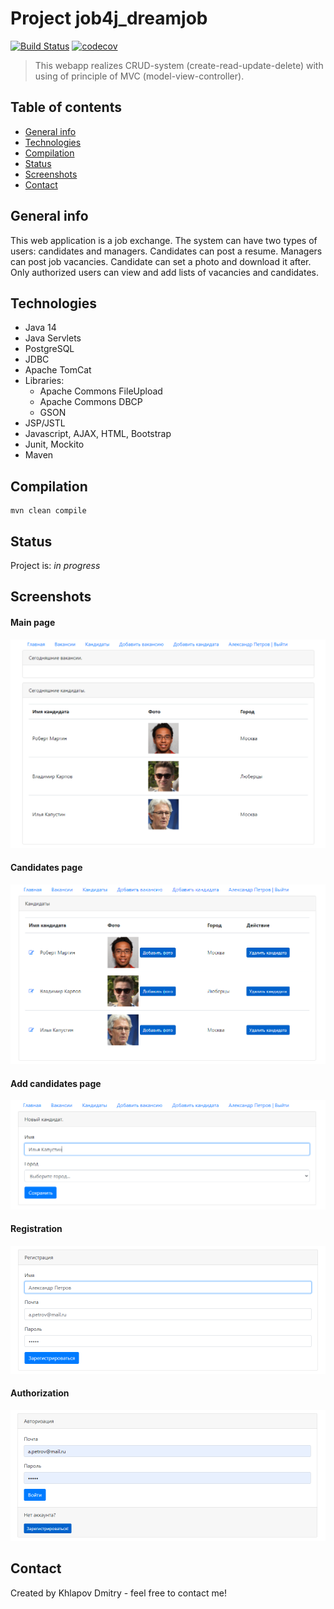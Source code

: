 # Project job4j_dreamjob
[![Build Status](https://app.travis-ci.com/EDGE775/job4j_dreamjob.svg?branch=master)](https://app.travis-ci.com/EDGE775/job4j_dreamjob)
[![codecov](https://codecov.io/gh/EDGE775/job4j_dreamjob/branch/master/graph/badge.svg?token=YFW8CRSGCW)](https://codecov.io/gh/EDGE775/job4j_dreamjob)
> This webapp realizes CRUD-system (create-read-update-delete) with using of principle of MVC (model-view-controller).

## Table of contents
* [General info](#general-info)
* [Technologies](#technologies)
* [Compilation](#compilation)
* [Status](#status)
* [Screenshots](#screenshots)
* [Contact](#contact)

## General info
This web application is a job exchange. 
The system can have two types of users: candidates and managers. 
Candidates can post a resume. Managers can post job vacancies.
Candidate can set a photo and download it after.
Only authorized users can view and add lists of vacancies and candidates.

## Technologies
* Java 14
* Java Servlets
* PostgreSQL
* JDBC
* Apache TomCat
* Libraries:
    - Apache Commons FileUpload
    - Apache Commons DBCP
    - GSON
* JSP/JSTL
* Javascript, AJAX, HTML, Bootstrap
* Junit, Mockito
* Maven

## Compilation
```
mvn clean compile
```

## Status
Project is: _in progress_

## Screenshots
#### Main page
![ScreenShot](images/main.png)
#### Candidates page
![ScreenShot](images/candidates.png)
#### Add candidates page
![ScreenShot](images/addcand.png)
#### Registration
![ScreenShot](images/registration.png)
#### Authorization
![ScreenShot](images/auth.png)

## Contact
Created by Khlapov Dmitry - feel free to contact me!
